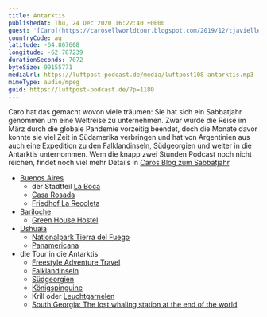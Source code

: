 ```yaml
---
title: Antarktis
publishedAt: Thu, 24 Dec 2020 16:22:40 +0000
guest: '[Caro](https://carosellworldtour.blogspot.com/2019/12/tjavielleicht-klappt-es-tatsachlich-mit.html)'
countryCode: aq
latitude: -64.867608
longitude: -62.787239
durationSeconds: 7072
byteSize: 99155771
mediaUrl: https://luftpost-podcast.de/media/luftpost108-antarktis.mp3
mimeType: audio/mpeg
guid: https://luftpost-podcast.de/?p=1180
---
```


Caro hat das gemacht wovon viele träumen: Sie hat sich ein Sabbatjahr genommen um eine Weltreise zu unternehmen. Zwar wurde die Reise im März durch die globale Pandemie vorzeitig beendet, doch die Monate davor konnte sie viel Zeit in Südamerika verbringen und hat von Argentinien aus auch eine Expedition zu den Falklandinseln, Südgeorgien und weiter in die Antarktis unternommen. Wem die knapp zwei Stunden Podcast noch nicht reichen, findet noch viel mehr Details in [Caros Blog zum Sabbatjahr](https://carosellworldtour.blogspot.com/2019/12/tjavielleicht-klappt-es-tatsachlich-mit.html). 
* [Buenos Aires](https://de.wikipedia.org/wiki/Buenos%5FAires)  
   * der Stadtteil [La Boca](https://de.wikipedia.org/wiki/La%5FBoca)  
   * [Casa Rosada](https://de.wikipedia.org/wiki/Casa%5FRosada)  
   * [Friedhof La Recoleta](https://de.wikipedia.org/wiki/Friedhof%5FLa%5FRecoleta)
* [Bariloche](https://de.wikipedia.org/wiki/Bariloche)  
   * [Green House Hostel](https://www.tripadvisor.co.uk/Hotel%5FReview-g312848-d1204220-Reviews-Green%5FHouse%5FHostel%5FBariloche-San%5FCarlos%5Fde%5FBariloche%5FProvince%5Fof%5FRio%5FNegro%5FPatagonia.html)
* [Ushuaia](https://de.wikipedia.org/wiki/Ushuaia)  
   * [Nationalpark Tierra del Fuego](https://de.wikipedia.org/wiki/Nationalpark%5FTierra%5Fdel%5FFuego)  
   * [Panamericana](https://de.wikipedia.org/wiki/Panamericana)
* die Tour in die Antarktis  
   * [Freestyle Adventure Travel](https://freestyleadventuretravel.com)  
   * [Falklandinseln](https://de.wikipedia.org/wiki/Falklandinseln)  
   * [Südgeorgien](https://de.wikipedia.org/wiki/S%C3%BCdgeorgien%5Fund%5Fdie%5FS%C3%BCdlichen%5FSandwichinseln)  
   * [Königspinguine](https://de.wikipedia.org/wiki/K%C3%B6nigspinguin)  
   * Krill oder [Leuchtgarnelen](https://de.wikipedia.org/wiki/Leuchtgarnelen)  
   * [South Georgia: The lost whaling station at the end of the world](https://www.bbc.co.uk/news/magazine-27734930)
